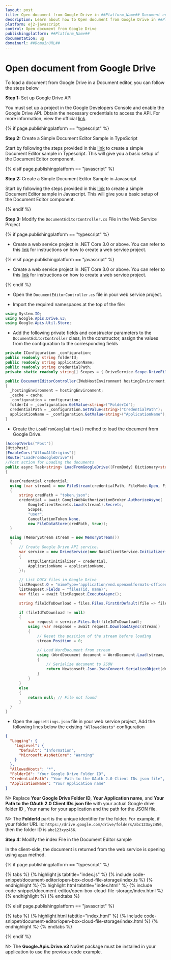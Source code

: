```yaml
---
layout: post
title: Open document from Google Drive in ##Platform_Name## Document editor control | Syncfusion
description: Learn about how to Open document from Google Drive in ##Platform_Name## Document editor control of Syncfusion Essential JS 2 and more details.
platform: ej2-javascript
control: Open document from Google Drive
publishingplatform: ##Platform_Name##
documentation: ug
domainurl: ##DomainURL##
---
```


# Open document from Google Drive

To load a document from Google Drive in a Document editor, you can follow the steps below

**Step 1:** Set up Google Drive API

You must set up a project in the Google Developers Console and enable the Google Drive API. Obtain the necessary credentials to access the API. For more information, view the official [link](https://developers.google.com/drive/api/guides/enable-sdk).

{% if page.publishingplatform == "typescript" %}

**Step 2:** Create a Simple Document Editor Sample in TypeScript

Start by following the steps provided in this [link](../../document-editor/getting-started) to create a simple Document Editor sample in Typescript. This will give you a basic setup of the Document Editor component. 

{% elsif page.publishingplatform == "javascript" %}

**Step 2:** Create a Simple Document Editor Sample in Javascript

Start by following the steps provided in this [link](../../document-editor/getting-started) to create a simple Document Editor sample in Javascript. This will give you a basic setup of the Document Editor component.

{% endif %}

**Step 3:** Modify the `DocumentEditorController.cs` File in the Web Service Project

{% if page.publishingplatform == "typescript" %}

* Create a web service project in .NET Core 3.0 or above. You can refer to this [link](../../document-editor/web-services-overview) for instructions on how to create a web service project.

{% elsif page.publishingplatform == "javascript" %}

* Create a web service project in .NET Core 3.0 or above. You can refer to this [link](../../document-editor/web-services-overview) for instructions on how to create a web service project.

{% endif %}

* Open the `DocumentEditorController.cs` file in your web service project.

* Import the required namespaces at the top of the file:

```csharp
using System.IO;
using Google.Apis.Drive.v3;
using Google.Apis.Util.Store;
```

* Add the following private fields and constructor parameters to the `DocumentEditorController` class, In the constructor, assign the values from the configuration to the corresponding fields

```csharp
private IConfiguration _configuration;
public readonly string folderId;
public readonly string applicationName;
public readonly string credentialPath;
private static readonly string[] Scopes = { DriveService.Scope.DriveFile, DriveService.Scope.DriveReadonly};

public DocumentEditorController(IWebHostEnvironment hostingEnvironment, IMemoryCache cache, IConfiguration configuration)
{
  _hostingEnvironment = hostingEnvironment;
  _cache = cache;
  _configuration = configuration;
  folderId = _configuration.GetValue<string>("FolderId");
  credentialPath = _configuration.GetValue<string>("CredentialPath");
  applicationName = _configuration.GetValue<string>("ApplicationName");
}
```

* Create the `LoadFromGoogleDrive()` method to load the document from Google Drive.

```csharp
[AcceptVerbs("Post")]
[HttpPost]
[EnableCors("AllowAllOrigins")]
[Route("LoadFromGoogleDrive")]
//Post action for Loading the documents
public async Task<string> LoadFromGoogleDrive([FromBody] Dictionary<string, string> jsonObject)
{

  UserCredential credential;
  using (var stream1 = new FileStream(credentialPath, FileMode.Open, FileAccess.Read))
  {
      string credPath = "token.json";
      credential = await GoogleWebAuthorizationBroker.AuthorizeAsync(
          GoogleClientSecrets.Load(stream1).Secrets,
          Scopes,
          "user",
          CancellationToken.None,
          new FileDataStore(credPath, true));
  }

  using (MemoryStream stream = new MemoryStream())
  {
      // Create Google Drive API service.
      var service = new DriveService(new BaseClientService.Initializer()
      {
          HttpClientInitializer = credential,
          ApplicationName = applicationName,
      });

      // List DOCX files in Google Drive
      listRequest.Q = "mimeType='application/vnd.openxmlformats-officedocument.wordprocessingml.document' and '" + folderId + "' in parents and trashed=false";
      listRequest.Fields = "files(id, name)";
      var files = await listRequest.ExecuteAsync();

      string fileIdToDownload = files.Files.FirstOrDefault(file => file.Name == objectName)?.Id;

      if (fileIdToDownload != null)
      {
          var request = service.Files.Get(fileIdToDownload);
          using (var response = await request.DownloadAsync(stream))
          {
              // Reset the position of the stream before loading
              stream.Position = 0;

              // Load WordDocument from stream
              using (WordDocument document = WordDocument.Load(stream, FormatType.Docx))
              {
                  // Serialize document to JSON
                  return Newtonsoft.Json.JsonConvert.SerializeObject(document);
              }
          }
      }
      else
      {
          return null; // File not found
      }
  }
}
```

* Open the `appsettings.json` file in your web service project, Add the following lines below the existing `"AllowedHosts"` configuration

```json
{
  "Logging": {
    "LogLevel": {
      "Default": "Information",
      "Microsoft.AspNetCore": "Warning"
    }
  },
  "AllowedHosts": "*",
  "FolderId": "Your Google Drive Folder ID",
  "CredentialPath": "Your Path to the OAuth 2.0 Client IDs json file",
  "ApplicationName": "Your Application name"
}
```

N> Replace **Your Google Drive Folder ID**, **Your Application name**, and **Your Path to the OAuth 2.0 Client IDs json file** with your actual Google drive folder ID , Your name for your application and the path for the JSON file.

N> The **FolderId** part is the unique identifier for the folder. For example, if your folder URL is: `https://drive.google.com/drive/folders/abc123xyz456`, then the folder ID is `abc123xyz456`.

**Step 4:**  Modify the index File in the Document Editor sample

In the client-side, the document is returned from the web service is opening using [`open`](../../api/document-editor/#open) method.

{% if page.publishingplatform == "typescript" %}

{% tabs %}
{% highlight js tabtitle="index.js" %}
{% include code-snippet/document-editor/open-box-cloud-file-storage/index.ts %}
{% endhighlight %}
{% highlight html tabtitle="index.html" %}
{% include code-snippet/document-editor/open-box-cloud-file-storage/index.html %}
{% endhighlight %}
{% endtabs %}

{% elsif page.publishingplatform == "javascript" %}

{% tabs %}
{% highlight html tabtitle="index.html" %}
{% include code-snippet/document-editor/open-box-cloud-file-storage/index.html %}
{% endhighlight %}
{% endtabs %}

{% endif %}

N> The **Google.Apis.Drive.v3** NuGet package must be installed in your application to use the previous code example.
